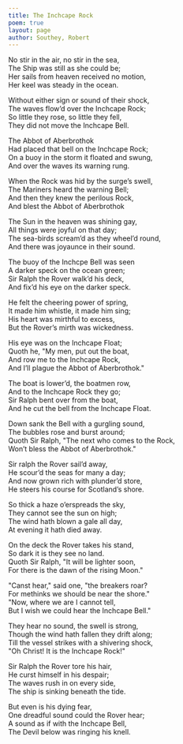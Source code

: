 ```yaml
---
title: The Inchcape Rock
poem: true
layout: page
author: Southey, Robert
---
```

No stir in the air, no stir in the sea,  
The Ship was still as she could be;  
Her sails from heaven received no motion,  
Her keel was steady in the ocean.  

Without either sign or sound of their shock,  
The waves flow&rsquo;d over the Inchcape Rock;  
So little they rose, so little they fell,  
They did not move the Inchcape Bell.  

The Abbot of Aberbrothok  
Had placed that bell on the Inchcape Rock;  
On a buoy in the storm it floated and swung,  
And over the waves its warning rung.  

When the Rock was hid by the surge&rsquo;s swell,  
The Mariners heard the warning Bell;  
And then they knew the perilous Rock,  
And blest the Abbot of Aberbrothok  

The Sun in the heaven was shining gay,  
All things were joyful on that day;  
The sea-birds scream&rsquo;d as they wheel&rsquo;d round,  
And there was joyaunce in their sound.  

The buoy of the Inchcpe Bell was seen  
A darker speck on the ocean green;  
Sir Ralph the Rover walk&rsquo;d his deck,  
And fix&rsquo;d his eye on the darker speck.  

He felt the cheering power of spring,  
It made him whistle, it made him sing;  
His heart was mirthful to excess,  
But the Rover&rsquo;s mirth was wickedness.  

His eye was on the Inchcape Float;  
Quoth he, &quot;My men, put out the boat,  
And row me to the Inchcape Rock,  
And I&rsquo;ll plague the Abbot of Aberbrothok.&quot;  

The boat is lower&rsquo;d, the boatmen row,  
And to the Inchcape Rock they go;  
Sir Ralph bent over from the boat,  
And he cut the bell from the Inchcape Float.  

Down sank the Bell with a gurgling sound,  
The bubbles rose and burst around;  
Quoth Sir Ralph, &quot;The next who comes to the Rock,  
Won&rsquo;t bless the Abbot of Aberbrothok.&quot;  

Sir ralph the Rover sail&rsquo;d away,  
He scour&rsquo;d the seas for many a day;  
And now grown rich with plunder&rsquo;d store,  
He steers his course for Scotland&rsquo;s shore.  

So thick a haze o&rsquo;erspreads the sky,  
They cannot see the sun on high;  
The wind hath blown a gale all day,  
At evening it hath died away.  

On the deck the Rover takes his stand,  
So dark it is they see no land.  
Quoth Sir Ralph, &quot;It will be lighter soon,  
For there is the dawn of the rising Moon.&quot;  

&quot;Canst hear,&quot; said one, &quot;the breakers roar?  
For methinks we should be near the shore.&quot;  
&quot;Now, where we are I cannot tell,  
But I wish we could hear the Inchcape Bell.&quot;  

They hear no sound, the swell is strong,  
Though the wind hath fallen they drift along;  
Till the vessel strikes with a shivering shock,  
&quot;Oh Christ! It is the Inchcape Rock!&quot;  

Sir Ralph the Rover tore his hair,  
He curst himself in his despair;  
The waves rush in on every side,  
The ship is sinking beneath the tide.  

But even is his dying fear,  
One dreadful sound could the Rover hear;  
A sound as if with the Inchcape Bell,  
The Devil below was ringing his knell. <br />


